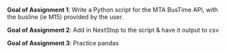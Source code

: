 **Goal of Assignment 1**: Write a Python script for the MTA BusTime API, with the busline (ie M15) provided by the user. 

**Goal of Assignment 2**: Add in NextStop to the script & have it output to csv

**Goal of Assignment 3**: Practice pandas 


